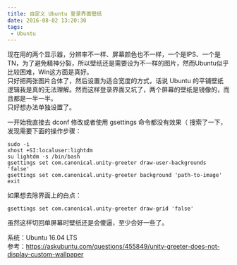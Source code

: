 ```yaml
---
title: 自定义 Ubuntu 登录界面壁纸
date: 2016-08-02 13:20:30
tags:
 - Ubuntu
---
```


现在用的两个显示器，分辨率不一样、屏幕颜色也不一样，一个是IPS、一个是TN，为了避免精神分裂，所以壁纸还是需要设为不一样的图片，然而Ubuntu似乎比较困难，Win这方面是真好。  
只好把两张图片合体了，然后设置为适合宽度的方式，话说 Ubuntu 的平铺壁纸逻辑我是真的无法理解。然而这样登录界面又坑了，两个屏幕的壁纸是镜像的，而且都是一半一半。  
只好想办法单独设置了。  

一开始我直接去 dconf 修改或者使用 gsettings 命令都没有效果（ 搜索了一下，发现需要下面的操作步骤：  

```
sudo -i
xhost +SI:localuser:lightdm
su lightdm -s /bin/bash
gsettings set com.canonical.unity-greeter draw-user-backgrounds 'false'
gsettings set com.canonical.unity-greeter background 'path-to-image'
exit
```

如果想去除界面上的白点：  
```
gsettings set com.canonical.unity-greeter draw-grid 'false'
```

虽然这样切回单屏幕时壁纸还是会傻逼，至少会好一些了。  

系统：Ubuntu 16.04 LTS  
参考：https://askubuntu.com/questions/455849/unity-greeter-does-not-display-custom-wallpaper  
